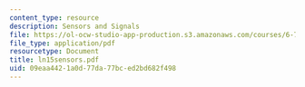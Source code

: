 ```yaml
---
content_type: resource
description: Sensors and Signals
file: https://ol-ocw-studio-app-production.s3.amazonaws.com/courses/6-780-semiconductor-manufacturing-spring-2003/09eaa4421a0d77da77bced2bd682f498_ln15sensors.pdf
file_type: application/pdf
resourcetype: Document
title: ln15sensors.pdf
uid: 09eaa442-1a0d-77da-77bc-ed2bd682f498
---
```

